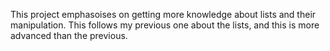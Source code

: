 This project emphasoises on getting more knowledge about lists and their manipulation.
This follows my previous one about the lists, and this is more advanced than the previous.
